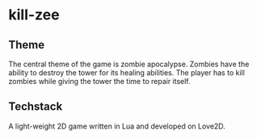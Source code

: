 # kill-zee

## Theme
The central theme of the game is zombie apocalypse. Zombies have the ability to destroy the tower for its healing abilities. The player has to kill zombies while giving the tower the time to repair itself. 

## Techstack
A light-weight 2D game written in Lua and developed on Love2D. 
